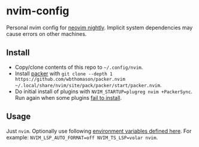 # nvim-config

Personal nvim config for [neovim nightly](https://github.com/marcelbeumer/neovim). Implicit system dependencies may cause errors on other machines.

## Install

- Copy/clone contents of this repo to `~/.config/nvim`.
- Install [packer](https://github.com/wbthomason/packer.nvim) with `git clone --depth 1 https://github.com/wbthomason/packer.nvim ~/.local/share/nvim/site/pack/packer/start/packer.nvim`.
- Do initial install of plugins with `NVIM_STARTUP=plugreg nvim +PackerSync`. Run again when some plugins [fail to install](https://github.com/wbthomason/packer.nvim/issues/897).

## Usage

Just `nvim`. Optionally use following [environment variables defined here](./lua/conf/env.lua). For example: `NVIM_LSP_AUTO_FORMAT=off NVIM_TS_LSP=volar nvim`.
